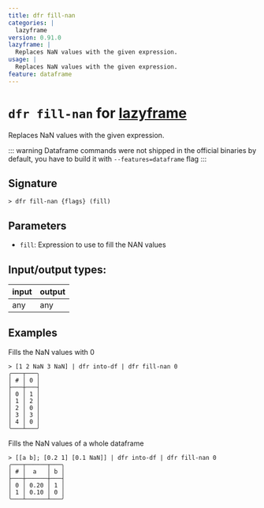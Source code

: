 ```yaml
---
title: dfr fill-nan
categories: |
  lazyframe
version: 0.91.0
lazyframe: |
  Replaces NaN values with the given expression.
usage: |
  Replaces NaN values with the given expression.
feature: dataframe
---
```

<!-- This file is automatically generated. Please edit the command in https://github.com/nushell/nushell instead. -->

# `dfr fill-nan` for [lazyframe](/commands/categories/lazyframe.md)

<div class='command-title'>Replaces NaN values with the given expression.</div>

::: warning
Dataframe commands were not shipped in the official binaries by default, you have to build it with `--features=dataframe` flag
:::

## Signature

```> dfr fill-nan {flags} (fill)```

## Parameters

 -  `fill`: Expression to use to fill the NAN values


## Input/output types:

| input | output |
| ----- | ------ |
| any   | any    |

## Examples

Fills the NaN values with 0
```nu
> [1 2 NaN 3 NaN] | dfr into-df | dfr fill-nan 0
╭───┬───╮
│ # │ 0 │
├───┼───┤
│ 0 │ 1 │
│ 1 │ 2 │
│ 2 │ 0 │
│ 3 │ 3 │
│ 4 │ 0 │
╰───┴───╯

```

Fills the NaN values of a whole dataframe
```nu
> [[a b]; [0.2 1] [0.1 NaN]] | dfr into-df | dfr fill-nan 0
╭───┬──────┬───╮
│ # │  a   │ b │
├───┼──────┼───┤
│ 0 │ 0.20 │ 1 │
│ 1 │ 0.10 │ 0 │
╰───┴──────┴───╯

```
